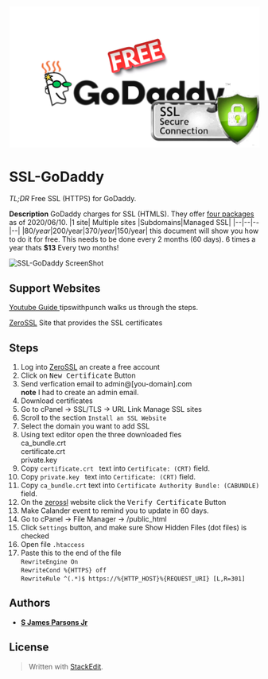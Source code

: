






![SSL-GoDaddy Logo](/SSL-GoDaddy.png)

# SSL-GoDaddy

*TL;DR* Free SSL (HTTPS) for GoDaddy.

**Description**
GoDaddy charges for SSL (HTMLS).  They offer [four packages](https://www.godaddy.com/web-security/ssl-certificate)  as of 2020/06/10.
|1 site| Multiple sites |Subdomains|Managed SSL|
|--|--|--|--|
|$80/year|$200/year|$370/year|$150/year|
this document will show you how to do it for free.   This needs to be done every 2 months (60 days).  6 times a year thats **$13**  Every two months!

![SSL-GoDaddy ScreenShot](/SSL-GoDaddy_screenShot.png)


## Support Websites
[Youtube Guide ](https://www.youtube.com/watch?v=GPcznB74GPs)  tipswithpunch walks us through the steps.

[ZeroSSL](https://zerossl.com/) Site that provides the SSL certificates

## Steps
1. Log into [ZeroSSL](https://zerossl.com/) an create a free account
2. Click on <kbd>New Certificate</kbd> Button
3. Send verfication email to admin@[you-domain].com <br> **note** I had to create an admin email.
4. Download certificates
5. Go to  cPanel -> SSL/TLS -> URL Link Manage SSL sites
6. Scroll to the section ``Install an SSL Website``
7. Select the domain you want to add SSL
8. Using text editor open the three downloaded fles<br>ca_bundle.crt<br>certificate.crt<br>private.key<br>
9. Copy ``certificate.crt `` text into ``Certificate: (CRT)`` field.
10. Copy ``private.key `` text into ``Certificate: (CRT)``  field.
11. Copy ``ca_bundle.crt`` text into ``Certificate Authority Bundle: (CABUNDLE)``  field.
12. On the [zerossl](https://zerossl.com/) website click the <kbd>Verify Certificate</kbd> Button
13. Make Calander event to remind you to update in 60 days.
14. Go to cPanel -> File Manager -> /public_html
15. Click ``Settings`` button, and make sure Show Hidden Files (dot files) is checked
16. Open file ``.htaccess``
17.  Paste this to the end of the file <br> ``RewriteEngine On``<br>``RewriteCond %{HTTPS} off`` <br>``RewriteRule ^(.*)$ https://%{HTTP_HOST}%{REQUEST_URI} [L,R=301]``

## Authors

* **[S James Parsons Jr](https://www.linkedin.com/in/sjamesparsonsjr/)** 

## License



> Written with [StackEdit](https://stackedit.io/).
